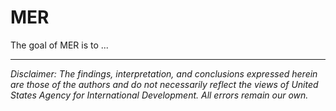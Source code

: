 
# MER

<!-- badges: start -->
<!-- badges: end -->

The goal of MER is to ...

---

*Disclaimer: The findings, interpretation, and conclusions expressed herein are those of the authors and do not necessarily reflect the views of United States Agency for International Development. All errors remain our own.*